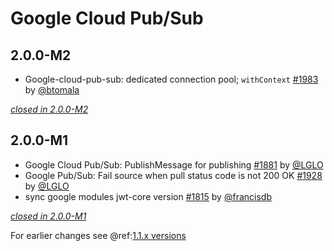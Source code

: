 # Google Cloud Pub/Sub

## 2.0.0-M2

- Google-cloud-pub-sub: dedicated connection pool; `withContext` [#1983](https://github.com/akka/alpakka/issues/1983) by [@btomala](https://github.com/btomala)

[*closed in 2.0.0-M2*](https://github.com/akka/alpakka/issues?q=is%3Aclosed+milestone%3A2.0.0-M2+label%3Ap%3Agoogle-cloud-pub-sub)


## 2.0.0-M1

- Google Cloud Pub/Sub: PublishMessage for publishing [#1881](https://github.com/akka/alpakka/pull/1881) by [@LGLO](https://github.com/LGLO)
- Google Pub/Sub: Fail source when pull status code is not 200 OK [#1928](https://github.com/akka/alpakka/pull/1928) by [@LGLO](https://github.com/LGLO)
- sync google modules jwt-core version [#1815](https://github.com/akka/alpakka/pull/1815) by [@francisdb](https://github.com/francisdb)


[*closed in 2.0.0-M1*](https://github.com/akka/alpakka/issues?q=is%3Aclosed+milestone%3A2.0.0-M1+label%3Ap%3Agoogle-cloud-pub-sub)

For earlier changes see @ref:[1.1.x versions](../1.1.x/google-cloud-pub-sub.md)
